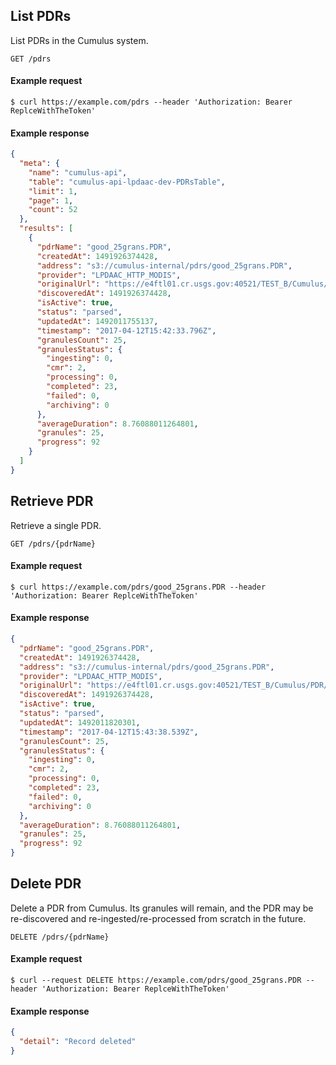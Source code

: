 ## List PDRs

List PDRs in the Cumulus system.

```endpoint
GET /pdrs
```

#### Example request

```curl
$ curl https://example.com/pdrs --header 'Authorization: Bearer ReplceWithTheToken'
```

#### Example response

```json
{
  "meta": {
    "name": "cumulus-api",
    "table": "cumulus-api-lpdaac-dev-PDRsTable",
    "limit": 1,
    "page": 1,
    "count": 52
  },
  "results": [
    {
      "pdrName": "good_25grans.PDR",
      "createdAt": 1491926374428,
      "address": "s3://cumulus-internal/pdrs/good_25grans.PDR",
      "provider": "LPDAAC_HTTP_MODIS",
      "originalUrl": "https://e4ftl01.cr.usgs.gov:40521/TEST_B/Cumulus/PDR/TEST_CASES/good_25grans.PDR",
      "discoveredAt": 1491926374428,
      "isActive": true,
      "status": "parsed",
      "updatedAt": 1492011755137,
      "timestamp": "2017-04-12T15:42:33.796Z",
      "granulesCount": 25,
      "granulesStatus": {
        "ingesting": 0,
        "cmr": 2,
        "processing": 0,
        "completed": 23,
        "failed": 0,
        "archiving": 0
      },
      "averageDuration": 8.76088011264801,
      "granules": 25,
      "progress": 92
    }
  ]
}
```

## Retrieve PDR

Retrieve a single PDR.

```endpoint
GET /pdrs/{pdrName}
```

#### Example request

```curl
$ curl https://example.com/pdrs/good_25grans.PDR --header 'Authorization: Bearer ReplceWithTheToken'
```

#### Example response

```json
{
  "pdrName": "good_25grans.PDR",
  "createdAt": 1491926374428,
  "address": "s3://cumulus-internal/pdrs/good_25grans.PDR",
  "provider": "LPDAAC_HTTP_MODIS",
  "originalUrl": "https://e4ftl01.cr.usgs.gov:40521/TEST_B/Cumulus/PDR/TEST_CASES/good_25grans.PDR",
  "discoveredAt": 1491926374428,
  "isActive": true,
  "status": "parsed",
  "updatedAt": 1492011820301,
  "timestamp": "2017-04-12T15:43:38.539Z",
  "granulesCount": 25,
  "granulesStatus": {
    "ingesting": 0,
    "cmr": 2,
    "processing": 0,
    "completed": 23,
    "failed": 0,
    "archiving": 0
  },
  "averageDuration": 8.76088011264801,
  "granules": 25,
  "progress": 92
}
```

## Delete PDR

Delete a PDR from Cumulus. Its granules will remain, and the PDR may be re-discovered and re-ingested/re-processed from scratch in the future.

```endpoint
DELETE /pdrs/{pdrName}
```

#### Example request

```curl
$ curl --request DELETE https://example.com/pdrs/good_25grans.PDR --header 'Authorization: Bearer ReplceWithTheToken'

```

#### Example response

```json
{
  "detail": "Record deleted"
}
```
